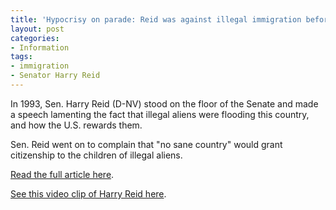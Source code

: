 ```yaml
---
title: 'Hypocrisy on parade: Reid was against illegal immigration before he was for it'
layout: post
categories:
- Information
tags:
- immigration
- Senator Harry Reid
---
```


In 1993, Sen. Harry Reid (D-NV) stood on the floor of the Senate and made a speech lamenting the fact that illegal aliens were flooding this country, and how the U.S. rewards them.  
  
Sen. Reid went on to complain that "no sane country" would grant citizenship to the children of illegal aliens.

[Read the full article here](https://www.examiner.com/article/harry-reid-was-against-illegal-immigration-before-he-was-for-it).

[See this video clip of Harry Reid here](https://www.hatefacts.com/quotes/harry-reid/1993-birthright-citizenship.html).